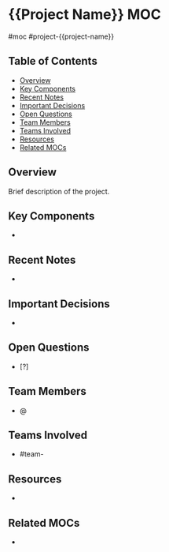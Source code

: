 # {{Project Name}} MOC
#moc #project-{{project-name}}

## Table of Contents
- [Overview](#overview)
- [Key Components](#key-components)
- [Recent Notes](#recent-notes)
- [Important Decisions](#important-decisions)
- [Open Questions](#open-questions)
- [Team Members](#team-members)
- [Teams Involved](#teams-involved)
- [Resources](#resources)
- [Related MOCs](#related-mocs)

## Overview
Brief description of the project.

## Key Components
- 

## Recent Notes
- 

## Important Decisions
- 

## Open Questions
- [?]

## Team Members
- @

## Teams Involved
- #team-

## Resources
- 

## Related MOCs
- 
